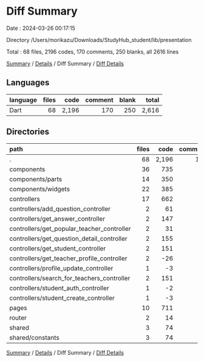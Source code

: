 # Diff Summary

Date : 2024-03-26 00:17:15

Directory /Users/morikazu/Downloads/StudyHub_student/lib/presentation

Total : 68 files,  2196 codes, 170 comments, 250 blanks, all 2616 lines

[Summary](results.md) / [Details](details.md) / Diff Summary / [Diff Details](diff-details.md)

## Languages
| language | files | code | comment | blank | total |
| :--- | ---: | ---: | ---: | ---: | ---: |
| Dart | 68 | 2,196 | 170 | 250 | 2,616 |

## Directories
| path | files | code | comment | blank | total |
| :--- | ---: | ---: | ---: | ---: | ---: |
| . | 68 | 2,196 | 170 | 250 | 2,616 |
| components | 36 | 735 | -2 | 51 | 784 |
| components/parts | 14 | 350 | 1 | 34 | 385 |
| components/widgets | 22 | 385 | -3 | 17 | 399 |
| controllers | 17 | 662 | 85 | 162 | 909 |
| controllers/add_question_controller | 2 | 61 | 7 | 11 | 79 |
| controllers/get_answer_controller | 2 | 147 | 18 | 36 | 201 |
| controllers/get_popular_teacher_controller | 2 | 31 | 7 | 10 | 48 |
| controllers/get_question_detail_controller | 2 | 155 | 18 | 36 | 209 |
| controllers/get_student_controller | 2 | 151 | 18 | 36 | 205 |
| controllers/get_teacher_profile_controller | 2 | -26 | -1 | -2 | -29 |
| controllers/profile_update_controller | 1 | -3 | 0 | 0 | -3 |
| controllers/search_for_teachers_controller | 2 | 151 | 18 | 35 | 204 |
| controllers/student_auth_controller | 1 | -2 | 0 | 0 | -2 |
| controllers/student_create_controller | 1 | -3 | 0 | 0 | -3 |
| pages | 10 | 711 | 50 | 28 | 789 |
| router | 2 | 14 | 30 | 1 | 45 |
| shared | 3 | 74 | 7 | 8 | 89 |
| shared/constants | 3 | 74 | 7 | 8 | 89 |

[Summary](results.md) / [Details](details.md) / Diff Summary / [Diff Details](diff-details.md)
